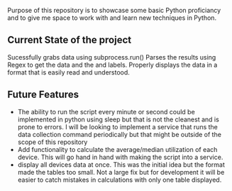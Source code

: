 Purpose of this repository is to showcase some basic Python proficiancy and to give me space to work with and learn new techniques in Python.

Current State of the project
-------------------------------
Sucessfully grabs data using subprocess.run()
Parses the results using Regex to get the data and the and labels.
Properly displays the data in a format that is easily read and understood.

Future Features
-------------------------------
- The ability to run the script every minute or second could be implemented in python
using sleep but that is not the cleanest and is prone to errors. I will be looking to
implement a service that runs the data collection command periodically but that might be outside of the scope of this repository
- Add functionality to calculate the average/median utilization of each device. This will go hand in hand with making the script into a service.
- display all devices data at once. This was the initial idea but the format made the tables too small. Not a large fix but for development
it will be easier to catch mistakes in calculations with only one table displayed.
